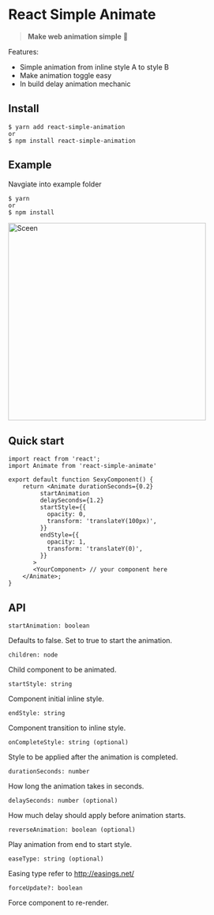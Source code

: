 # React Simple Animate

> **Make web animation simple** :clap:

Features:

 - Simple animation from inline style A to style B
 - Make animation toggle easy
 - In build delay animation mechanic

## Install

    $ yarn add react-simple-animation
    or
    $ npm install react-simple-animation

## Example

Navgiate into example folder 

    $ yarn
    or
    $ npm install
    
<img src="https://github.com/bluebill1049/react-simple-animate/blob/feature/example-readme-update/example/screenShot.png" alt="Sceen" width="400"/>

## Quick start

    import react from 'react';
    import Animate from 'react-simple-animate'
    
    export default function SexyComponent() {
	    return <Animate durationSeconds={0.2}
             startAnimation
             delaySeconds={1.2}
             startStyle={{
               opacity: 0,
               transform: 'translateY(100px)',
             }}
             endStyle={{
               opacity: 1,
               transform: 'translateY(0)',
             }}
           >
           <YourComponent> // your component here
        </Animate>;
    }

## API

    startAnimation: boolean
Defaults to false. Set to true to start the animation.
   
    children: node
Child component to be animated.

    startStyle: string
Component initial inline style.

    endStyle: string
Component transition to inline style.

    onCompleteStyle: string (optional)
Style to be applied after the animation is completed.

    durationSeconds: number
How long the animation takes in seconds.

    delaySeconds: number (optional)
How much delay should apply before animation starts.

    reverseAnimation: boolean (optional)
Play animation from end to start style.

    easeType: string (optional)
Easing type refer to http://easings.net/
    
    forceUpdate?: boolean
Force component to re-render.
    